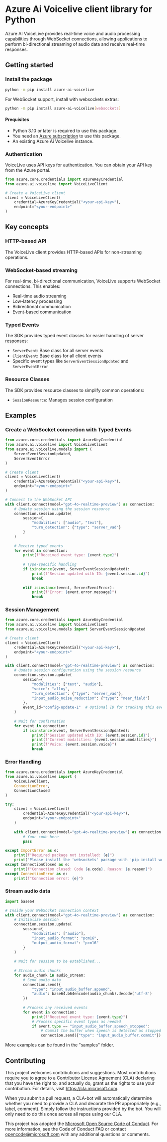 # Azure Ai Voicelive client library for Python

Azure AI VoiceLive provides real-time voice and audio processing capabilities through WebSocket connections, allowing applications to perform bi-directional streaming of audio data and receive real-time responses.

## Getting started

### Install the package

```bash
python -m pip install azure-ai-voicelive
```

For WebSocket support, install with websockets extras:

```bash
python -m pip install azure-ai-voicelive[websockets]
```

#### Prequisites

- Python 3.10 or later is required to use this package.
- You need an [Azure subscription][azure_sub] to use this package.
- An existing Azure Ai Voicelive instance.

### Authentication

VoiceLive uses API keys for authentication. You can obtain your API key from the Azure portal.

```python
from azure.core.credentials import AzureKeyCredential
from azure.ai.voicelive import VoiceLiveClient

# Create a VoiceLive client
client = VoiceLiveClient(
    credential=AzureKeyCredential("<your-api-key>"),
    endpoint="<your-endpoint>"
)
```

## Key concepts

### HTTP-based API

The VoiceLive client provides HTTP-based APIs for non-streaming operations.

### WebSocket-based streaming

For real-time, bi-directional communication, VoiceLive supports WebSocket connections. This enables:

- Real-time audio streaming
- Low-latency processing
- Bidirectional communication
- Event-based communication

### Typed Events

The SDK provides typed event classes for easier handling of server responses:

- `ServerEvent`: Base class for all server events
- `ClientEvent`: Base class for all client events
- Specific event types like `ServerEventSessionUpdated` and `ServerEventError`

### Resource Classes

The SDK provides resource classes to simplify common operations:

- `SessionResource`: Manages session configuration

## Examples

### Create a WebSocket connection with Typed Events

```python
from azure.core.credentials import AzureKeyCredential
from azure.ai.voicelive import VoiceLiveClient
from azure.ai.voicelive.models import (
    ServerEventSessionUpdated, 
    ServerEventError
)

# Create client
client = VoiceLiveClient(
    credential=AzureKeyCredential("<your-api-key>"),
    endpoint="<your-endpoint>"
)

# Connect to the WebSocket API
with client.connect(model="gpt-4o-realtime-preview") as connection:
    # Update session using the session resource
    connection.session.update(
        session={
            "modalities": ["audio", "text"],
            "turn_detection": {"type": "server_vad"}
        }
    )
    
    # Receive typed events
    for event in connection:
        print(f"Received event type: {event.type}")
        
        # Type-specific handling
        if isinstance(event, ServerEventSessionUpdated):
            print(f"Session updated with ID: {event.session.id}")
            break
            
        elif isinstance(event, ServerEventError):
            print(f"Error: {event.error.message}")
            break
```

### Session Management

```python
from azure.core.credentials import AzureKeyCredential
from azure.ai.voicelive import VoiceLiveClient
from azure.ai.voicelive.models import ServerEventSessionUpdated

# Create client
client = VoiceLiveClient(
    credential=AzureKeyCredential("<your-api-key>"),
    endpoint="<your-endpoint>"
)

with client.connect(model="gpt-4o-realtime-preview") as connection:
    # Update session configuration using the session resource
    connection.session.update(
        session={
            "modalities": ["text", "audio"],
            "voice": "alloy",
            "turn_detection": {"type": "server_vad"},
            "input_audio_noise_reduction": {"type": "near_field"}
        },
        event_id="config-update-1"  # Optional ID for tracking this event
    )
    
    # Wait for confirmation
    for event in connection:
        if isinstance(event, ServerEventSessionUpdated):
            print(f"Session updated with ID: {event.session.id}")
            print(f"Current modalities: {event.session.modalities}")
            print(f"Voice: {event.session.voice}")
            break
```

### Error Handling

```python
from azure.core.credentials import AzureKeyCredential
from azure.ai.voicelive import (
    VoiceLiveClient,
    ConnectionError,
    ConnectionClosed
)

try:
    client = VoiceLiveClient(
        credential=AzureKeyCredential("<your-api-key>"),
        endpoint="<your-endpoint>"
    )
    
    with client.connect(model="gpt-4o-realtime-preview") as connection:
        # Your code here
        pass
        
except ImportError as e:
    print(f"Required package not installed: {e}")
    print("Please install the 'websockets' package with 'pip install websockets'")
except ConnectionClosed as e:
    print(f"Connection closed: Code {e.code}, Reason: {e.reason}")
except ConnectionError as e:
    print(f"Connection error: {e}")
```

### Stream audio data

```python
import base64

# Inside your WebSocket connection context
with client.connect(model="gpt-4o-realtime-preview") as connection:
    # Initialize session
    connection.session.update(
        session={
            "modalities": ["audio"],
            "input_audio_format": "pcm16",
            "output_audio_format": "pcm16"
        }
    )
    
    # Wait for session to be established...
    
    # Stream audio chunks
    for audio_chunk in audio_stream:
        # Send audio data
        connection.send({
            "type": "input_audio_buffer.append",
            "audio": base64.b64encode(audio_chunk).decode('utf-8')
        })
        
        # Process any received events
        for event in connection:
            print(f"Received event type: {event.type}")
            # Process specific event types as needed
            if event.type == "input_audio_buffer.speech_stopped":
                # Commit the buffer when speech is detected as stopped
                connection.send({"type": "input_audio_buffer.commit"})
```

More examples can be found in the "samples" folder.

## Contributing

This project welcomes contributions and suggestions. Most contributions require
you to agree to a Contributor License Agreement (CLA) declaring that you have
the right to, and actually do, grant us the rights to use your contribution.
For details, visit https://cla.microsoft.com.

When you submit a pull request, a CLA-bot will automatically determine whether
you need to provide a CLA and decorate the PR appropriately (e.g., label,
comment). Simply follow the instructions provided by the bot. You will only
need to do this once across all repos using our CLA.

This project has adopted the
[Microsoft Open Source Code of Conduct][code_of_conduct]. For more information,
see the Code of Conduct FAQ or contact opencode@microsoft.com with any
additional questions or comments.

<!-- LINKS -->
[code_of_conduct]: https://opensource.microsoft.com/codeofconduct/
[authenticate_with_token]: https://docs.microsoft.com/azure/cognitive-services/authentication?tabs=powershell#authenticate-with-an-authentication-token
[azure_identity_credentials]: https://github.com/Azure/azure-sdk-for-python/tree/main/sdk/identity/azure-identity#credentials
[azure_identity_pip]: https://pypi.org/project/azure-identity/
[default_azure_credential]: https://github.com/Azure/azure-sdk-for-python/tree/main/sdk/identity/azure-identity#defaultazurecredential
[pip]: https://pypi.org/project/pip/
[azure_sub]: https://azure.microsoft.com/free/
